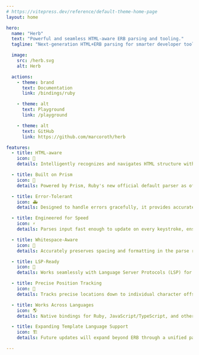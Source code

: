 ```yaml
---
# https://vitepress.dev/reference/default-theme-home-page
layout: home

hero:
  name: "Herb"
  text: "Powerful and seamless HTML-aware ERB parsing and tooling."
  tagline: "Next-generation HTML+ERB parsing for smarter developer tooling and more."

  image:
    src: /herb.svg
    alt: Herb

  actions:
    - theme: brand
      text: Documentation
      link: /bindings/ruby

    - theme: alt
      text: Playground
      link: /playground

    - theme: alt
      text: GitHub
      link: https://github.com/marcoroth/herb

features:
  - title: HTML-aware
    icon: 🧩
    details: Intelligently recognizes and navigates HTML structure within ERB templates, ensuring precise parsing across interleaved markup and Ruby code.

  - title: Built on Prism
    icon: 💎
    details: Powered by Prism, Ruby's new official default parser as of Ruby 3.4. Prism is designed to be error-tolerant and is adopted by major Ruby runtimes including CRuby, JRuby, TruffleRuby.

  - title: Error-Tolerant
    icon: 🚑
    details: Designed to handle errors gracefully, it provides accurate results even when encountering syntax errors.

  - title: Engineered for Speed
    icon: ⚡
    details: Parses input fast enough to update on every keystroke, ensuring real-time responsiveness in text editors and other tools.

  - title: Whitespace-Aware
    icon: 📏
    details: Accurately preserves spacing and formatting in the parse result.

  - title: LSP-Ready
    icon: 🔌
    details: Works seamlessly with Language Server Protocols (LSP) for a better experience in modern editors.

  - title: Precise Position Tracking
    icon: 🎯
    details: Tracks precise locations down to individual character offsets for every node and token, enabling precise debugging, annotations, and diagnostics.

  - title: Works Across Languages
    icon: 🌎
    details: Native bindings for Ruby, JavaScript/TypeScript, and other high-level programming languages.

  - title: Expanding Template Language Support
    icon: 🏗️
    details: Future updates will expand beyond ERB through a unified parser and syntax tree architecture that maintains consistent APIs across different templating languages.

---
```

